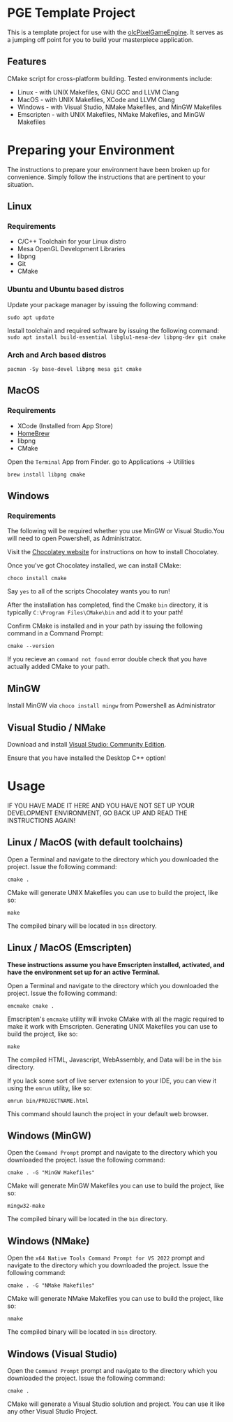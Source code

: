 # PGE Template Project

This is a template project for use with the [olcPixelGameEngine](https://github.com/OneLoneCoder/olcPixelGameEngine). It serves as a jumping off point for you to build your masterpiece application.

## Features

CMake script for cross-platform building. Tested environments include:

* Linux - with UNIX Makefiles, GNU GCC and LLVM Clang
* MacOS - with UNIX Makefiles, XCode and LLVM Clang
* Windows - with Visual Studio, NMake Makefiles, and MinGW Makefiles
* Emscripten - with UNIX Makefiles, NMake Makefiles, and MinGW Makefiles

# Preparing your Environment

The instructions to prepare your environment have been broken up for convenience. Simply follow the instructions that are pertinent to your situation.

## Linux

### **Requirements**

* C/C++ Toolchain for your Linux distro
* Mesa OpenGL Development Libraries
* libpng
* Git
* CMake

### **Ubuntu and Ubuntu based distros**

Update your package manager by issuing the following command:

``sudo apt update``

Install toolchain and required software by issuing the following command:
``sudo apt install build-essential libglu1-mesa-dev libpng-dev git cmake``

### **Arch and Arch based distros**

``pacman -Sy base-devel libpng mesa git cmake``

## MacOS

### **Requirements**

* XCode (Installed from App Store)
* [HomeBrew](https://brew.sh/)
* libpng
* CMake

Open the ``Terminal`` App from Finder. go to Applications -> Utilities

``brew install libpng cmake``

## Windows

### Requirements

The following will be required whether you use MinGW or Visual Studio.You will need to open Powershell, as Administrator.

Visit the [Chocolatey website](https://chocolatey.org/) for instructions on how to install Chocolatey.

Once you've got Chocolatey installed, we can install CMake:

``choco install cmake``

Say ``yes`` to all of the scripts Chocolatey wants you to run!

After the installation has completed, find the Cmake ``bin`` directory, it is typically ``C:\Program Files\CMake\bin`` and add it to your path!

Confirm CMake is installed and in your path by issuing the following command in a Command Prompt:

``cmake --version``

If you recieve an ``command not found`` error double check that you have actually added CMake to your path.

## MinGW

Install MinGW via ``choco install mingw`` from Powershell as Administrator


## Visual Studio / NMake

Download and install [Visual Studio: Community Edition](https://visualstudio.microsoft.com/downloads/).

Ensure that you have installed the Desktop C++ option!

# **Usage**

IF YOU HAVE MADE IT HERE AND YOU HAVE NOT SET UP YOUR DEVELOPMENT ENVIRONMENT, GO BACK UP AND READ THE INSTRUCTIONS AGAIN!

## Linux / MacOS (with default toolchains)

Open a Terminal and navigate to the directory which you downloaded the project. Issue the following command:

``cmake .``

CMake will generate UNIX Makefiles you can use to build the project, like so:

``make``

The compiled binary will be located in ``bin`` directory.

## Linux / MacOS (Emscripten)

**These instructions assume you have Emscripten installed, activated, and have the environment set up for an active Terminal.**

Open a Terminal and navigate to the directory which you downloaded the project. Issue the following command:

``emcmake cmake .``

Emscripten's ``emcmake`` utility will invoke CMake with all the magic required to make it work with Emscripten. Generating UNIX Makefiles you can use to build the project, like so:

``make``

The compiled HTML, Javascript, WebAssembly, and Data will be in the ``bin`` directory.

If you lack some sort of live server extension to your IDE, you can view it using the ``emrun`` utility, like so:

``emrun bin/PROJECTNAME.html``

This command should launch the project in your default web browser.

## Windows (MinGW)

Open the ``Command Prompt`` prompt and navigate to the directory which you downloaded the project. Issue the following command:

``cmake . -G "MinGW Makefiles"``

CMake will generate MinGW Makefiles you can use to build the project, like so:

``mingw32-make``

The compiled binary will be located in the ``bin`` directory.

## Windows (NMake)

Open the ``x64 Native Tools Command Prompt for VS 2022`` prompt and navigate to the directory which you downloaded the project. Issue the following command:

``cmake . -G "NMake Makefiles"``

CMake will generate NMake Makefiles you can use to build the project, like so:

``nmake``

The compiled binary will be located in ``bin`` directory.

## Windows (Visual Studio)

Open the ``Command Prompt`` prompt and navigate to the directory which you downloaded the project. Issue the following command:

``cmake .``

CMake will generate a Visual Studio solution and project. You can use it like any other Visual Studio Project.

